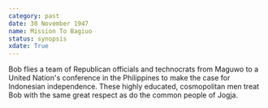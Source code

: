 ```yaml
---
category: past
date: 30 November 1947
name: Mission To Bagiuo
status: synopsis
xdate: True
---
```

Bob flies a team of
Republican officials and technocrats from Maguwo to a United Nation's
conference in the Philippines to make the case for Indonesian
independence. These highly educated, cosmopolitan men treat Bob with the
same great respect as do the common people of Jogja.
